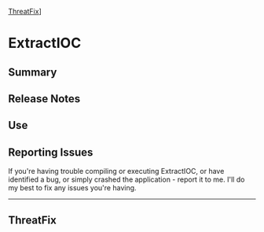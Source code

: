 [ThreatFix](http://cdn1.editmysite.com/uploads/5/1/4/0/51408561/background-images/1387838909.png)]

ExtractIOC
===============

Summary
---------------

Release Notes
---------------

Use
---------------

Reporting Issues
----------------
If you're having trouble compiling or executing ExtractIOC, or have identified
a bug, or simply crashed the application - report it to me. I'll do my best
to fix any issues you're having.

[Reporting Crashes]: https://github.com/threatfix/ExtractIOC/wiki

---------------
ThreatFix
----------------

